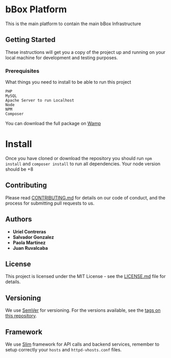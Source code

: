 # bBox Platform
This is the main platform to contain the main bBox Infrastructure

## Getting Started
These instructions will get you a copy of the project up and running on your local machine for development and testing purposes.

### Prerequisites
What things you need to install to be able to run this project

```
PHP
MySQL
Apache Server to run Localhost
Node
NPM
Composer
```

You can download the full package on [Wamp](http://www.wampserver.com/en/)

# Install
Once you have cloned or download the repository you should run `npm install` and `composer install` to run all dependencies. Your node version should be +8

## Contributing
Please read [CONTRIBUTING.md](https://github.com/SDBLV/bbox/blob/develop/CONTRIBUTING.md) for details on our code of conduct, and the process for submitting pull requests to us.

## Authors

* **Uriel Contreras**
* **Salvador Gonzalez**
* **Paola Martinez**
* **Juan Ruvalcaba**

## License
This project is licensed under the MIT License - see the [LICENSE.md](LICENSE.md) file for details.

## Versioning
We use [SemVer](http://semver.org/spec/v2.0.0.html) for versioning.
For the versions available, see the [tags on this repository]().

## Framework
We use [Slim](https://www.slimframework.com) framework for API calls and backend services, remember to setup correctly your `hosts` and `httpd-vhosts.conf` files.
